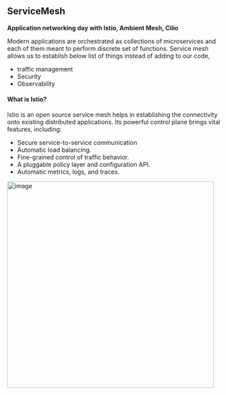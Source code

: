 ## ServiceMesh

**Application networking day with Istio, Ambient Mesh, Cilio**

Modern applications are orchestrated as collections of microservices and each of them meant to perform discrete set of functions. Service mesh allows us to establish below list of things instead of adding to our code,
  * traffic management
  * Security
  * Observability

#### What is Istio? ####
Istio is an open source service mesh helps in establishing the connectivity onto existing distributed applications. Its powerful control plane brings vital features, including:

  * Secure service-to-service communication
  * Automatic load balancing.
  * Fine-grained control of traffic behavior.
  * A pluggable policy layer and configuration API.
  * Automatic metrics, logs, and traces.

<img width="481" alt="image" src="https://user-images.githubusercontent.com/16527158/201453279-edd72df3-532c-4989-9a43-774c97e4f0d5.png">
